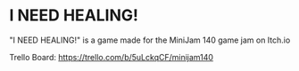 # I NEED HEALING!
"I NEED HEALING!" is a game made for the MiniJam 140 game jam on Itch.io

Trello Board: https://trello.com/b/5uLckqCF/minijam140
